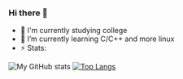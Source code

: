 ### Hi there 👋
- 🔭 I'm currently studying college
- 🌱 I’m currently learning C/C++ and more linux
- ⚡ Stats:

![My GitHub stats](https://github-readme-stats.vercel.app/api?username=ThreshMain&show_icons=true&theme=radical)
[![Top Langs](https://github-readme-stats.vercel.app/api/top-langs/?username=ThreshMain&show_icons=true&theme=radical)](https://github.com/anuraghazra/github-readme-stats)
